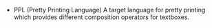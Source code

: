 + PPL (Pretty Printing Language)
A target language for pretty printing which provides different composition operators for textboxes.